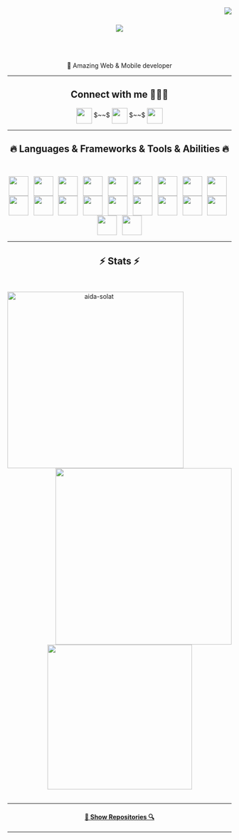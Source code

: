 <img align="right" src="https://visitor-badge.laobi.icu/badge?page_id=freedevsoft.freedevsoft">

<h1 align="center">
    <a href="https://git.io/typing-svg">
        <img
            src="https://readme-typing-svg.herokuapp.com/?lines=Hello+Thanks+for+visiting+my+github!+👋;💖Professional+developer....;">
    </a>
</h1>

<br>
<p align="center">
    <br>
    🔬 Amazing Web & Mobile developer
    <br>

</p>

<hr>
<h2 align='center'> Connect with me 🙋🏼‍♀️ </h2>
<p align='center'>
    <a href='https://www.linkedin.com/in/aida-solat/'> <img width='35px' align='center'
            src="https://raw.githubusercontent.com/rahulbanerjee26/githubAboutMeGenerator/main/icons/linked-in-alt.svg" /></a>
    $~~$
    <a href='https://github.com/aida-solat'> <img width='35px' align='center'
            src="https://raw.githubusercontent.com/rahulbanerjee26/githubAboutMeGenerator/main/icons/github.svg" /></a>
    $~~$
    <a href="mailto:aidasolatco@gmail.com?subject=Would you like more information?"> <img width='35px' align='center'
            src="https://raw.githubusercontent.com/rahulbanerjee26/githubAboutMeGenerator/main/icons/yahoo.svg" /></a>


</p>


<hr>
<h2 align="center">🔥 Languages & Frameworks & Tools & Abilities 🔥</h2>
<br>
<p align="center">

   <img width ='44px' align='center' src ='https://raw.githubusercontent.com/rahulbanerjee26/githubAboutMeGenerator/main/icons/javascript.svg'>
   &nbsp;
<img width ='44px' align='center' src ='https://raw.githubusercontent.com/rahulbanerjee26/githubAboutMeGenerator/main/icons/typescript.svg'>
    &nbsp;
<img width ='44px' align='center' src ='https://raw.githubusercontent.com/rahulbanerjee26/githubAboutMeGenerator/main/icons/reactjs.svg'>
    &nbsp;
<img width ='44px' align='center' src ='https://raw.githubusercontent.com/rahulbanerjee26/githubAboutMeGenerator/main/icons/redux.svg'>
    &nbsp;
<img width ='44px' align='center' src ='https://raw.githubusercontent.com/rahulbanerjee26/githubAboutMeGenerator/main/icons/nodejs.svg'>
    &nbsp;
<img width ='44px' align='center' src ='https://raw.githubusercontent.com/rahulbanerjee26/githubAboutMeGenerator/main/icons/reactnative.svg'>
&nbsp;
<img width ='44px' align='center' src ='https://raw.githubusercontent.com/rahulbanerjee26/githubAboutMeGenerator/main/icons/css.svg'>
    &nbsp;
<img width ='44px' align='center' src ='https://raw.githubusercontent.com/rahulbanerjee26/githubAboutMeGenerator/main/icons/sass.svg'>
    &nbsp;
<img width ='44px' align='center' src ='https://raw.githubusercontent.com/rahulbanerjee26/githubAboutMeGenerator/main/icons/bootstrap.svg'>
    &nbsp;
<img width ='44px' align='center' src ='https://raw.githubusercontent.com/rahulbanerjee26/githubAboutMeGenerator/main/icons/tailwind.svg'>                                       &nbsp;    
<img width ='44px' align='center' src ='https://raw.githubusercontent.com/rahulbanerjee26/githubAboutMeGenerator/main/icons/html.svg'> 
&nbsp;
<img width ='44px' align='center' src ='https://raw.githubusercontent.com/rahulbanerjee26/githubAboutMeGenerator/main/icons/oracle.svg'>
    &nbsp;
<img width ='44px' align='center' src ='https://raw.githubusercontent.com/rahulbanerjee26/githubAboutMeGenerator/main/icons/mysql.svg'>
    &nbsp;
<img width ='44px' align='center' src ='https://raw.githubusercontent.com/rahulbanerjee26/githubAboutMeGenerator/main/icons/mongodb.svg'>
    &nbsp;
<img width ='44px' align='center' src ='https://raw.githubusercontent.com/rahulbanerjee26/githubAboutMeGenerator/main/icons/postgresql.svg'>
&nbsp;
<img width ='44px' align='center' src ='https://raw.githubusercontent.com/rahulbanerjee26/githubAboutMeGenerator/main/icons/firebase.svg'>  
&nbsp;
<img width ='44px' align='center' src ='https://raw.githubusercontent.com/rahulbanerjee26/githubAboutMeGenerator/main/icons/git.svg'>
    &nbsp;
<img width ='44px' align='center' src ='https://raw.githubusercontent.com/rahulbanerjee26/githubAboutMeGenerator/main/icons/github.svg'>
    &nbsp;
<img width ='44px' align='center' src ='https://raw.githubusercontent.com/rahulbanerjee26/githubAboutMeGenerator/main/icons/npm.svg'>
    &nbsp;
<img width ='44px' align='center' src ='https://raw.githubusercontent.com/rahulbanerjee26/githubAboutMeGenerator/main/icons/babel.svg'>


</p>
<hr>
<h2 align="center">⚡ Stats ⚡</h2>
<br>
<p align=center>
<div align=center>
    <a href="#" title="Go to Source">
        <img align="left" width=396
            src="https://github-readme-streak-stats.herokuapp.com/?user=aida-solat&theme=react&border=#61dafb&hide_border=true"
            alt="aida-solat" />
    </a>
    <a href="#" title="Go to Source">
        <img align="right" width=396
            src="https://github-readme-stats.vercel.app/api?username=aida-solat&show_icons=true&theme=react&border_color=#61dafb&hide_border=true" />
    </a>
</div>
<br><br><br><br><br><br><br><br><br>
<div align=center>
    <a href="#">
        <img width=325 align="center"
            src="https://github-readme-stats.vercel.app/api/top-langs/?username=aida-solat&hide=c%23,powershell,Mathematica,Ruby,Objective-C,Objective-C%2b%2b,Cuda&title_color=61dafb&text_color=ffffff&icon_color=61dafb&bg_color=20232a&langs_count=8&layout=compact&border_color=#61dafb&hide_border=true" />
    </a>
</div>
<br>

</p>
<hr>


<h4 align="center">
    <a href="https://github.com/aida-solat?tab=repositories" title="Show Repositories">🔎 Show Repositories 🔍</a>
</h4>

<hr>
